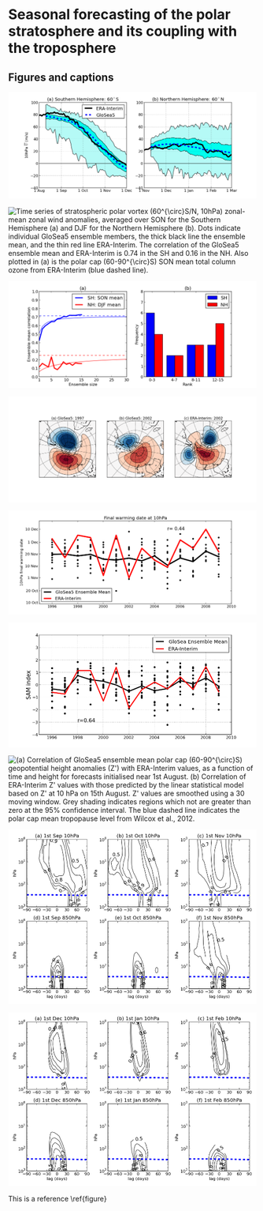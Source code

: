 # Seasonal forecasting of the polar stratosphere and its coupling with the troposphere #

## Figures and captions ##

![Time series of 10 hPa zonal-zonal mean zonal wind ($\overline{U}$) at 60$^{\circ}$S for GloSea5 hindcasts initialised near 1st August (a) and at 60$^{\circ}$N for hindcasts initialised near 1st November (b). The ERA-Interim mean over 1996-2009 (black line) and the GloSea5 mean over all ensemble members (blue dashed line) are shown, along with the interquartile range and range of all ensemble members. ](./figures/zm_winds.png)

![Time series of stratospheric polar vortex (60$^{\circ}$S/N, 10hPa) zonal-mean zonal wind anomalies, averaged over SON for the Southern Hemisphere (a) and DJF for the Northern Hemisphere (b). Dots indicate individual GloSea5 ensemble members, the thick black line the ensemble mean, and the thin red line ERA-Interim. The correlation of the GloSea5 ensemble mean and ERA-Interim is 0.74 in the SH and 0.16 in the NH. Also plotted in (a) is the polar cap (60-90$^{\circ}$S) SON mean total column ozone from ERA-Interim (blue dashed line).](./figures/seas_winds.png)

![(a) Variation with ensemble size (between 1-15) of GloSea ensemble mean correlation with ERA-Interim for stratospheric polar vortex $\overline{U}$ anomalies (thick lines), with a fitted theoretical distribution [Sardeshmukh et al., 2000] (thin lines) and its asymptote (dashed line). (b) Rank histogram of vortex wind anomalies, showing where observed values lie in the ensemble hindcasts.](./figures/ens_hist.png)

![Geopotential height at 10hPa at the central date (date at which Uat 60$^{\circ}$S, 10 hPa is at its minimum value) of the two GloSea5 ensemble members which simulate a SH SSW (a,b), and for ERA-Interim at the central date of the 2002 SSW (c). Units are km and the contour interval is 0.3 km.](./figures/sh_ssws.png)

![Time series of the SH final warming date at 10hPa in GloSea5 and ERA-Interim. The final warming date is defined as the date at which Uat 60$^{\circ}$S, 10hPa becomes negative for the last time. The correlation between the GloSea5 ensemble mean and ERA-Interim is 0.44 which is statistically significant at the 95% level. ](./figures/glosea_fw.png)

![SON mean Southern Annular Mode (SAM) index in individual GloSea5 ensemble members (dots), ensemble mean (black line) and ERA-Interim. The SAM is calculated from mean sea-level pressure data. The correlation of the ensemble mean and ERA-Interim values is 0.64, which is statistically significant at the 99% level.](./figures/sam.png)

![(a) Correlation of GloSea5 ensemble mean polar cap (60-90$^{\circ}$S) geopotential height anomalies ($Z'$) with ERA-Interim values, as a function of time and height for forecasts initialised near 1st August. (b) Correlation of ERA-Interim $Z'$ values with those predicted by the linear statistical model based on $Z'$ at 10 hPa on 15th August. $Z'$ values are smoothed using a 30 moving window. Grey shading indicates regions which not are greater than zero at the 95% confidence interval. The blue dashed line indicates the polar cap mean tropopause level from Wilcox et al., 2012.](./figures/glosea_linear_corr.png)

![Lag-height correlations of SH polar cap (60-90$^{\circ}$S) geopotential height anomalies (Z’) in ERA-Interim. $Z'$ values are smoothed with a 30-day running mean before calculating correlations. (a,b,c) Show correlations with $Z'$ at 10 hPa on the 1st of September, October and November respectively. (d,e,f) Show correlations with $Z'$ at 850 hPa. The blue dashed line indicates the polar cap mean tropopause level from Wilcox et al., 2012. ADD SIGNIFICANCE TESTS ](./figures/lag_corrs_SH_10hPa.png)


![ As Figure 8 but for the NH polar cap (60-90$^{\circ}$N), with correlations calculated from 1st December, January and February respectively. ADD SIGNIFICANCE TESTS \label{figure} ](./figures/lag_corrs_NH_DJF.png)

This is a reference \ref{figure}








